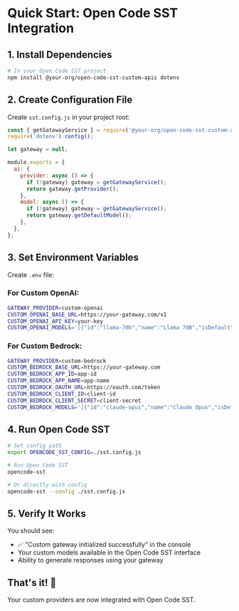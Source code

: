 # Quick Start: Open Code SST Integration

## 1. Install Dependencies

```bash
# In your Open Code SST project
npm install @your-org/open-code-sst-custom-apis dotenv
```

## 2. Create Configuration File

Create `sst.config.js` in your project root:

```javascript
const { getGatewayService } = require('@your-org/open-code-sst-custom-apis');
require('dotenv').config();

let gateway = null;

module.exports = {
  ai: {
    provider: async () => {
      if (!gateway) gateway = getGatewayService();
      return gateway.getProvider();
    },
    model: async () => {
      if (!gateway) gateway = getGatewayService();
      return gateway.getDefaultModel();
    },
  },
};
```

## 3. Set Environment Variables

Create `.env` file:

### For Custom OpenAI:
```bash
GATEWAY_PROVIDER=custom-openai
CUSTOM_OPENAI_BASE_URL=https://your-gateway.com/v1
CUSTOM_OPENAI_API_KEY=your-key
CUSTOM_OPENAI_MODELS='[{"id":"llama-70b","name":"Llama 70B","isDefault":true}]'
```

### For Custom Bedrock:
```bash
GATEWAY_PROVIDER=custom-bedrock
CUSTOM_BEDROCK_BASE_URL=https://your-gateway.com
CUSTOM_BEDROCK_APP_ID=app-id
CUSTOM_BEDROCK_APP_NAME=app-name
CUSTOM_BEDROCK_OAUTH_URL=https://oauth.com/token
CUSTOM_BEDROCK_CLIENT_ID=client-id
CUSTOM_BEDROCK_CLIENT_SECRET=client-secret
CUSTOM_BEDROCK_MODELS='[{"id":"claude-opus","name":"Claude Opus","isDefault":true}]'
```

## 4. Run Open Code SST

```bash
# Set config path
export OPENCODE_SST_CONFIG=./sst.config.js

# Run Open Code SST
opencode-sst

# Or directly with config
opencode-sst --config ./sst.config.js
```

## 5. Verify It Works

You should see:
- ✅ "Custom gateway initialized successfully" in the console
- Your custom models available in the Open Code SST interface
- Ability to generate responses using your gateway

## That's it! 🎉

Your custom providers are now integrated with Open Code SST.